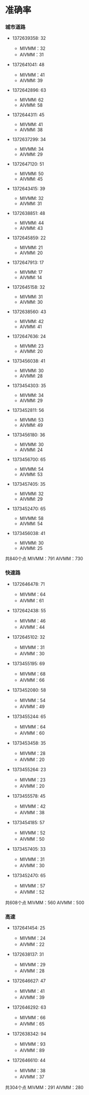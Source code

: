# 准确率

### 城市道路
 - 1372639358: 32 
   - MIVMM：32
   - AIVMM：31
   
 - 1372641041: 48
   - MIVMM：41
   - AIVMM: 39

 - 1372642896: 63
   - MIVMM: 62
   - AIVMM: 58

 - 1372644311: 45
   - MIVMM: 41
   - AIVMM: 38
 
 - 1372637299: 34
   - MIVMM: 34
   - AIVMM: 29

 - 1372647120: 51
   - MIVMM: 50
   - AIVMM: 45

 - 1372643415: 39
   - MIVMM: 32
   - AIVMM: 31

 - 1372638851: 48
   - MIVMM: 44
   - AIVMM: 43

 - 1372645859: 22
   - MIVMM: 21
   - AIVMM: 20

 - 1372647913: 17
   - MIVMM: 17
   - AIVMM: 14

 - 1372645158: 32
   - MIVMM: 31
   - AIVMM: 30

 - 1372638560: 43
   - MIVMM: 42
   - AIVMM: 41

 - 1372647636: 24
   - MIVMM: 23
   - AIVMM: 20

 - 1373456038: 41
   - MIVMM: 30
   - AIVMM: 28

 - 1373454303: 35
   - MIVMM: 34
   - AIVMM: 29

 - 1373452811: 56
   - MIVMM: 53
   - AIVMM: 49

 - 1373456180: 36
   - MIVMM: 30
   - AIVMM: 24

 - 1373456700: 65
   - MIVMM: 54
   - AIVMM: 53

 - 1373457405: 35
   - MIVMM: 32
   - AIVMM: 29

 - 1373452470: 65
   - MIVMM: 58
   - AIVMM: 54

 - 1373456038: 41
   - MIVMM: 30
   - AIVMM: 25

共840个点
MIVMM：791
AIVMM：730


### 快速路
- 1372646478: 71
  - MIVMM：64
  - AIVMM：61

- 1372642438: 55
  - MIVMM：46
  - AIVMM：44

- 1372645102: 32
  - MIVMM：31
  - AIVMM：30

- 1373455195: 69
  - MIVMM：68
  - AIVMM：66

- 1373452080: 58
  - MIVMM：54
  - AIVMM：49

- 1373455244: 65
  - MIVMM：64
  - AIVMM：60

- 1373453458: 35
  - MIVMM：28
  - AIVMM：20

- 1373455264: 23
  - MIVMM：23
  - AIVMM：20

- 1373455578: 45
  - MIVMM：42
  - AIVMM：38

- 1373454185: 57
  - MIVMM：52
  - AIVMM：50

- 1373457405: 33
  - MIVMM：31
  - AIVMM：30

- 1373452470: 65
  - MIVMM：57
  - AIVMM：52

共608个点
MIVMM：560
AIVMM：500


### 高速
- 1372641454: 25
  - MIVMM：24
  - AIVMM：22

- 1372638137: 31
  - MIVMM：29
  - AIVMM：28

- 1372646627: 47
  - MIVMM：41
  - AIVMM：39

- 1372646292: 63
  - MIVMM：66
  - AIVMM：65

- 1372638342: 94
  - MIVMM：93
  - AIVMM：89

- 1372646610: 44
  - MIVMM：38
  - AIVMM：37

共304个点
MIVMM：291
AIVMM：280
